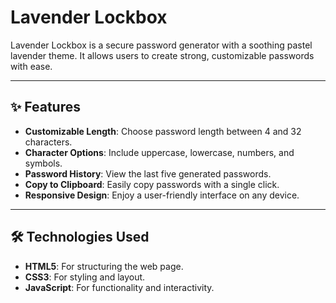 # Lavender Lockbox  

Lavender Lockbox is a secure password generator with a soothing pastel lavender theme. It allows users to create strong, customizable passwords with ease.  

---

## ✨ Features  

- **Customizable Length**: Choose password length between 4 and 32 characters.  
- **Character Options**: Include uppercase, lowercase, numbers, and symbols.  
- **Password History**: View the last five generated passwords.  
- **Copy to Clipboard**: Easily copy passwords with a single click.  
- **Responsive Design**: Enjoy a user-friendly interface on any device.  

---

## 🛠️ Technologies Used  

- **HTML5**: For structuring the web page.  
- **CSS3**: For styling and layout.  
- **JavaScript**: For functionality and interactivity.  
